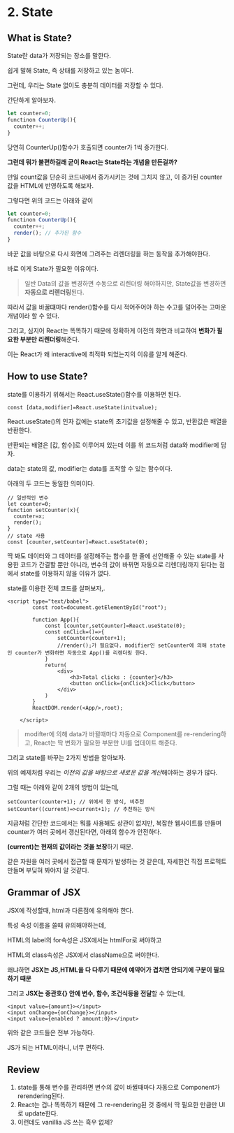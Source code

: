 # 2. State



## What is State?

State란 data가 저장되는 장소를 말한다. 

쉽게 말해 State, 즉 상태를 저장하고 있는 놈이다. 

그런데, 우리는 State 없이도 충분히 데이터를 저장할 수 있다.



간단하게 알아보자.

```js
let counter=0;
functinon CounterUp(){
  counter++;
}
```

당연히 CounterUp()함수가 호출되면 counter가 1씩 증가한다. 

**그런데 뭐가 불편하길래 굳이 React는 State라는 개념을 만든걸까?**



만일 count값을 단순히 코드내에서 증가시키는 것에 그치지 않고, 이 증가된 counter값을 HTML에 반영하도록 해보자.

그렇다면 위의 코드는 아래와 같이

```js
let counter=0;
functinon CounterUp(){
  counter++;
  render(); // 추가된 함수
}
```

바꾼 값을 바탕으로 다시 화면에 그려주는 리렌더링을 하는 동작을 추가해야한다.



바로 이게 State가 필요한 이유이다.

> 일반 Data의 값을 변경하면 수동으로 리렌더링 해야하지만, State값을 변경하면 **자동으로 리렌더링**된다.



따라서 값을 바꿀떄마다 render()함수를 다시 적어주어야 하는 수고를 덜어주는 고마운 개념이라 할 수 있다.

그리고, 심지어 React는 똑똑하기 때문에 정확하게 이전의 화면과 비교하여 **변화가 필요한 부분만 리렌더링**해준다.

이는 React가 왜 interactive에 최적화 되었는지의 이유를 알게 해준다.



## How to use State?

state를 이용하기 위해서는 React.useState()함수를 이용하면 된다.

```react
const [data,modifier]=React.useState(initvalue);
```

React.useState()의 인자 값에는 state의 초기값을 설정해줄 수 있고, 반환값은 배열을 반환한다.

반환되는 배열은 [값, 함수]로 이루어져 있는데 이를 위 코드처럼 data와 modifier에 담자.

data는 state의 값, modifier는 data를 조작할 수 있는 함수이다.



아래의 두 코드는 동일한 의미이다.

```react
// 일반적인 변수
let counter=0;
function setCounter(x){
  counter=x;
  render();
}
// state 사용
const [counter,setCounter]=React.useState(0);
```

딱 봐도 데이터와 그 데이터를 설정해주는 함수를 한 줄에 선언해줄 수 있는 state를 사용한 코드가 간결할 뿐만 아니라,  변수의 값이 바뀌면 자동으로 리렌더링까지 된다는 점에서 state를 이용하지 않을 이유가 없다.



state를 이용한 전체 코드를 살펴보자,.

```react
<script type="text/babel">
        const root=document.getElementById("root");
        
        function App(){
            const [counter,setCounter]=React.useState(0);
            const onClick=()=>{
                setCounter(counter+1);
                //render();가 필요없다. modifier인 setCounter에 의해 state인 counter가 변화하면 자동으로 App()를 리렌더링 한다.
            }
            return(
                <div>
                    <h3>Total clicks : {counter}</h3>
                    <button onClick={onClick}>Click</button>
                </div>
            )
        }
        ReactDOM.render(<App/>,root);
        
    </script>
```



> modifter에 의해 data가 바뀔때마다 자동으로 Component를 re-rendering하고, React는 딱 변화가 필요한 부분만 UI를 업데이트 해준다.



그리고 state를 바꾸는 2가지 방법을 알아보자.

위의 예제처럼 우리는 *이전의 값을 바탕으로 새로운 값을 계산*해야하는 경우가 많다.

그럴 때는 아래와 같이 2개의 방법이 있는데,

```react
setCounter(counter+1); // 위에서 한 방식, 비추천
setCounter((current)=>current+1); // 추천하는 방식
```

지금처럼 간단한 코드에서는 뭐를 사용해도 상관이 없지만, 복잡한 웹사이트를 만들며 counter가 여러 곳에서 갱신된다면, 아래의 함수가 안전하다. 	

**(current)는 현재의 값이라는 것을 보장**하기 때문.

같은 자원을 여러 곳에서 접근할 때 문제가 발생하는 것 같은데, 자세한건 직접 프로젝트 만들며 부딪혀 봐야지 알 것같다.



## Grammar of JSX 

JSX에 작성할때, html과 다른점에 유의해야 한다.

특성 속성 이름을 쓸때 유의해야하는데,

HTML의 label의 for속성은 JSX에서는 htmlFor로 써야하고

HTML의 class속성은 JSX에서 className으로 써야한다.

왜냐하면 **JSX는 JS,HTML을 다 다루기 때문에 예약어가 겹치면 안되기에 구분이 필요하기 때문**



그리고 **JSX는 중관호{} 안에 변수, 함수, 조건식등을 전달**할 수 있는데,

```react
<input value={amount}></input>
<input onChange={onChange}></input>
<input value={enabled ? amount:0}></input>
```

위와 같은 코드들은 전부 가능하다. 

JS가 되는 HTML이라니, 너무 편하다.



## Review

1. state를 통해 변수를 관리하면 변수의 값이 바뀔때마다 자동으로 Component가 rerendering된다.
2. React는 겁나 똑똑하기 때문에 그 re-rendering된 것 중에서 딱 필요한 만큼만 UI로 update한다.
3. 이런데도 vanillia JS 쓰는 흑우 없제?
